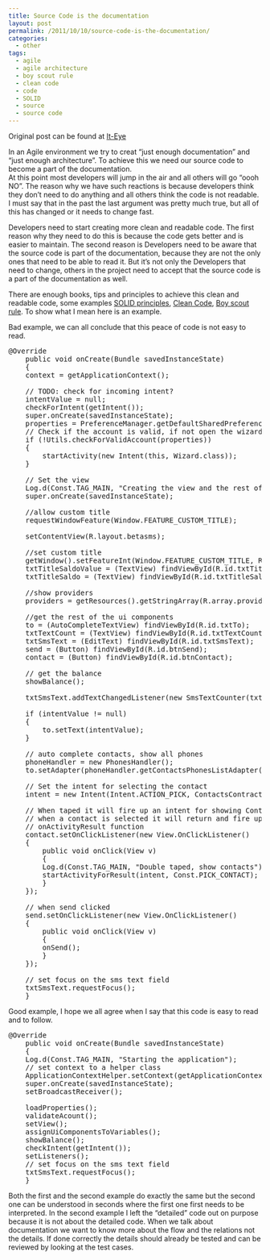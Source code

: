 ```yaml
---
title: Source Code is the documentation
layout: post
permalink: /2011/10/10/source-code-is-the-documentation/
categories:
  - other
tags:
  - agile
  - agile architecture
  - boy scout rule
  - clean code
  - code
  - SOLID
  - source
  - source code
---
```

Original post can be found at [It-Eye][1]

In an Agile environment we try to creat “just enough documentation” and “just enough architecture”. To achieve this we need our source code to become a part of the documentation.  
At this point most developers will jump in the air and all others will go “oooh NO”. The reason why we have such reactions is because developers think they don&#8217;t need to do anything and all others think the code is not readable. I must say that in the past the last argument was pretty much true, but all of this has changed or it needs to change fast. <!--more-->

  
Developers need to start creating more clean and readable code. The first reason why they need to do this is because the code gets better and is easier to maintain. The second reason is Developers need to be aware that the source code is part of the documentation, because they are not the only ones that need to be able to read it. But it&#8217;s not only the Developers that need to change, others in the project need to accept that the source code is a part of the documentation as well.

There are enough books, tips and principles to achieve this clean and readable code, some examples [SOLID principles][2], [Clean Code][3], [Boy scout rule][4]. To show what I mean here is an example.

Bad example, we can all conclude that this peace of code is not easy to read.

<pre class="brush: java; title: ; notranslate" title="">@Override
    public void onCreate(Bundle savedInstanceState)
    {
	context = getApplicationContext();

	// TODO: check for incoming intent?
	intentValue = null;
	checkForIntent(getIntent());
	super.onCreate(savedInstanceState);
	properties = PreferenceManager.getDefaultSharedPreferences(Beta_SMS.this);
	// Check if the account is valid, if not open the wizard (should happen only the first time you open the app
	if (!Utils.checkForValidAccount(properties))
	{
	    startActivity(new Intent(this, Wizard.class));
	}

	// Set the view
	Log.d(Const.TAG_MAIN, "Creating the view and the rest of the GUI.");
	super.onCreate(savedInstanceState);

	//allow custom title
	requestWindowFeature(Window.FEATURE_CUSTOM_TITLE);

	setContentView(R.layout.betasms);

	//set custom title
	getWindow().setFeatureInt(Window.FEATURE_CUSTOM_TITLE, R.layout.title);
	txtTitleSaldoValue = (TextView) findViewById(R.id.txtTitleSaldoValue);
	txtTitleSaldo = (TextView) findViewById(R.id.txtTitleSaldo);	

	//show providers
	providers = getResources().getStringArray(R.array.providers);

	//get the rest of the ui components
	to = (AutoCompleteTextView) findViewById(R.id.txtTo);
	txtTextCount = (TextView) findViewById(R.id.txtTextCount);
	txtSmsText = (EditText) findViewById(R.id.txtSmsText);
	send = (Button) findViewById(R.id.btnSend);
	contact = (Button) findViewById(R.id.btnContact);

	// get the balance
	showBalance();

	txtSmsText.addTextChangedListener(new SmsTextCounter(txtTextCount));

	if (intentValue != null)
	{
	    to.setText(intentValue);
	}

	// auto complete contacts, show all phones
	phoneHandler = new PhonesHandler();
	to.setAdapter(phoneHandler.getContactsPhonesListAdapter(getContentResolver(), this));

	// Set the intent for selecting the contact
	intent = new Intent(Intent.ACTION_PICK, ContactsContract.Contacts.CONTENT_URI);

	// When taped it will fire up an intent for showing Contacts,
	// when a contact is selected it will return and fire up
	// onActivityResult function
	contact.setOnClickListener(new View.OnClickListener()
	{
	    public void onClick(View v)
	    {
		Log.d(Const.TAG_MAIN, "Double taped, show contacts");
		startActivityForResult(intent, Const.PICK_CONTACT);
	    }
	});

	// when send clicked
	send.setOnClickListener(new View.OnClickListener()
	{
	    public void onClick(View v)
	    {
		onSend();
	    }
	});

	// set focus on the sms text field
	txtSmsText.requestFocus();
    }
</pre>

Good example, I hope we all agree when I say that this code is easy to read and to follow. 

<pre class="brush: java; title: ; notranslate" title="">@Override
    public void onCreate(Bundle savedInstanceState)
    {
	Log.d(Const.TAG_MAIN, "Starting the application");
	// set context to a helper class
	ApplicationContextHelper.setContext(getApplicationContext());
	super.onCreate(savedInstanceState);
	setBroadcastReceiver();

	loadProperties();
	validateAcount();
	setView();
	assignUiComponentsToVariables();
	showBalance();
	checkIntent(getIntent());
	setListeners();
	// set focus on the sms text field
	txtSmsText.requestFocus();
    }
</pre>

Both the first and the second example do exactly the same but the second one can be understood in seconds where the first one first needs to be interpreted. In the second example I left the “detailed” code out on purpose because it is not about the detailed code. When we talk about documentation we want to know more about the flow and the relations not the details. If done correctly the details should already be tested and can be reviewed by looking at the test cases.

 [1]: http://www.it-eye.nl/2011/10/10/source-code-is-the-documentation/
 [2]: http://en.wikipedia.org/wiki/SOLID_(object-oriented_design)
 [3]: http://www.amazon.com/Clean-Code-Handbook-Software-Craftsmanship/dp/0132350882
 [4]: http://programmer.97things.oreilly.com/wiki/index.php/The_Boy_Scout_Rule
